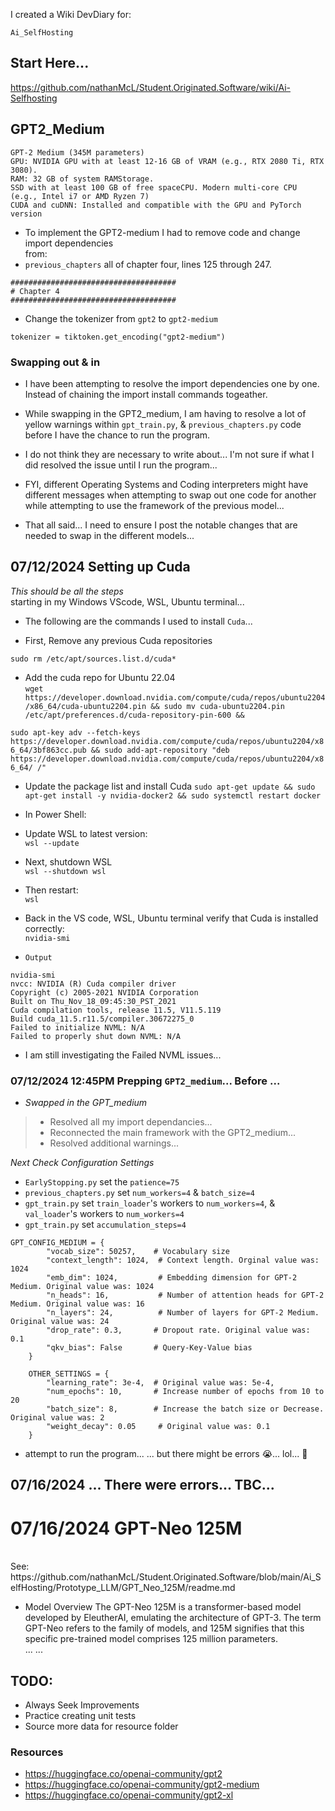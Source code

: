 I created a Wiki DevDiary for:
```
Ai_SelfHosting 
```
## Start Here...<br>
https://github.com/nathanMcL/Student.Originated.Software/wiki/Ai-Selfhosting<br>

## GPT2_Medium


```
GPT-2 Medium (345M parameters)
GPU: NVIDIA GPU with at least 12-16 GB of VRAM (e.g., RTX 2080 Ti, RTX 3080).
RAM: 32 GB of system RAMStorage.
SSD with at least 100 GB of free spaceCPU. Modern multi-core CPU (e.g., Intel i7 or AMD Ryzen 7)
CUDA and cuDNN: Installed and compatible with the GPU and PyTorch version
```

- To implement the GPT2-medium I had to remove code and change import dependencies<br>
 from:
- `previous_chapters` all of chapter four, lines 125 through 247.

```
#####################################
# Chapter 4
#####################################
```
- Change the tokenizer from `gpt2` to `gpt2-medium`

```
tokenizer = tiktoken.get_encoding("gpt2-medium")
```

### Swapping out & in
- I have been attempting to resolve the import dependencies one by one. Instead of chaining the import install commands togeather.
- While swapping in the GPT2_medium, I am having to resolve a lot of yellow warnings within `gpt_train.py`, & `previous_chapters.py` code before I have the chance to run the program.
- I do not think they are necessary to write about... I'm not sure if what I did resolved the issue until I run the program...
- FYI, different Operating Systems and Coding interpreters might have different messages when attempting to swap out one code for another while attempting to use the framework of the previous model...

- That all said... I need to ensure I post the notable changes that are needed to swap in the different models...

## 07/12/2024 Setting up Cuda
*This should be all the steps* <br>
starting in my Windows VScode, WSL, Ubuntu terminal...<br>
- The following are the commands I used to install `Cuda`...

- First, Remove any previous Cuda repositories
```
sudo rm /etc/apt/sources.list.d/cuda*
```
  
- Add the cuda repo for Ubuntu 22.04 <br>
```wget https://developer.download.nvidia.com/compute/cuda/repos/ubuntu2204/x86_64/cuda-ubuntu2204.pin && sudo mv cuda-ubuntu2204.pin /etc/apt/preferences.d/cuda-repository-pin-600 && ```

```sudo apt-key adv --fetch-keys https://developer.download.nvidia.com/compute/cuda/repos/ubuntu2204/x86_64/3bf863cc.pub && sudo add-apt-repository "deb https://developer.download.nvidia.com/compute/cuda/repos/ubuntu2204/x86_64/ /" ``` 

- Update the package list and install Cuda
```sudo apt-get update && sudo apt-get install -y nvidia-docker2 && sudo systemctl restart docker```

- In Power Shell:
- Update WSL to latest version: <br>
```wsl --update``` <br>
- Next, shutdown WSL <br>
```wsl --shutdown wsl``` <br>
- Then restart: <br>
```wsl``` <br>

- Back in the VS code, WSL, Ubuntu terminal verify that Cuda is installed correctly: <br>
```nvidia-smi``` <br>

- `Output` <br>

```
nvidia-smi
nvcc: NVIDIA (R) Cuda compiler driver
Copyright (c) 2005-2021 NVIDIA Corporation
Built on Thu_Nov_18_09:45:30_PST_2021
Cuda compilation tools, release 11.5, V11.5.119
Build cuda_11.5.r11.5/compiler.30672275_0
Failed to initialize NVML: N/A
Failed to properly shut down NVML: N/A
```
- I am still investigating the Failed NVML issues...


### 07/12/2024 12:45PM Prepping `GPT2_medium`... Before ...

- *Swapped in the GPT_medium*
> - Resolved all my import dependancies...<br>
> - Reconnected the main framework with the GPT2_medium...<br>
> - Resolved additional warnings...<br>

*Next Check Configuration Settings* <br>

- `EarlyStopping.py` set the `patience=75`
- `previous_chapters.py` set `num_workers=4` & `batch_size=4`
- `gpt_train.py` set `train_loader`'s workers to `num_workers=4`, & `val_loader`'s workers to `num_workers=4`
- `gpt_train.py` set `accumulation_steps=4`

```
GPT_CONFIG_MEDIUM = {
        "vocab_size": 50257,    # Vocabulary size
        "context_length": 1024,  # Context length. Orginal value was: 1024
        "emb_dim": 1024,         # Embedding dimension for GPT-2 Medium. Original value was: 1024
        "n_heads": 16,           # Number of attention heads for GPT-2 Medium. Original value was: 16
        "n_layers": 24,          # Number of layers for GPT-2 Medium. Original value was: 24
        "drop_rate": 0.3,       # Dropout rate. Original value was: 0.1
        "qkv_bias": False       # Query-Key-Value bias
    }

    OTHER_SETTINGS = {
        "learning_rate": 3e-4,  # Original value was: 5e-4,
        "num_epochs": 10,       # Increase number of epochs from 10 to 20
        "batch_size": 8,        # Increase the batch size or Decrease. Original value was: 2
        "weight_decay": 0.05     # Original value was: 0.1
    }

```
 
- attempt to run the program... ... but there might be errors 😭... lol... 🥹 <br>

## 07/16/2024 ... There were errors... TBC...


# 07/16/2024 GPT-Neo 125M
<br>
See:
https://github.com/nathanMcL/Student.Originated.Software/blob/main/Ai_SelfHosting/Prototype_LLM/GPT_Neo_125M/readme.md 
<br>

- Model Overview
The GPT-Neo 125M is a transformer-based model developed by EleutherAI, emulating the architecture of GPT-3. The term GPT-Neo refers to the family of models, and 125M signifies that this specific pre-trained model comprises 125 million parameters.<br>
... ...







  

## TODO:
- Always Seek Improvements
- Practice creating unit tests
- Source more data for resource folder

### Resources

- https://huggingface.co/openai-community/gpt2
- https://huggingface.co/openai-community/gpt2-medium
- https://huggingface.co/openai-community/gpt2-xl



